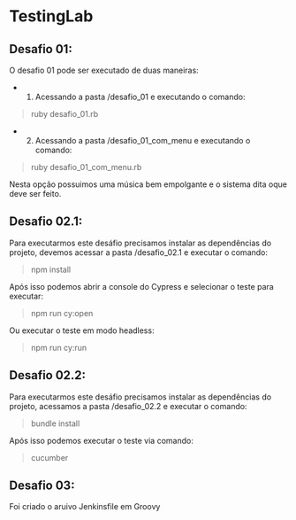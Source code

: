 # TestingLab

## Desafio 01:
O desafio 01 pode ser executado de duas maneiras:
* 1) Acessando a pasta /desafio_01 e executando o comando:
> ruby desafio_01.rb
* 2) Acessando a pasta /desafio_01_com_menu e executando o comando:
> ruby desafio_01_com_menu.rb

Nesta opção possuimos uma música bem empolgante e o sistema dita oque deve ser feito.

## Desafio 02.1:
Para executarmos este desáfio precisamos instalar as dependências do projeto, devemos acessar a pasta /desafio_02.1 e executar o comando:
> npm install

Após isso podemos abrir a console do Cypress e selecionar o teste para executar:
> npm run cy:open

Ou executar o teste em modo headless:
> npm run cy:run

## Desafio 02.2:
Para executarmos este desáfio precisamos instalar as dependências do projeto, acessamos a pasta /desafio_02.2 e executar o comando:
> bundle install

Após isso podemos executar o teste via comando:
> cucumber

## Desafio 03:
Foi criado o aruivo Jenkinsfile em Groovy
